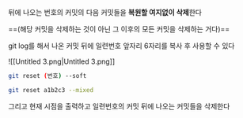 뒤에 나오는 번호의 커밋의 다음 커밋들을 **복원할 여지없이 삭제**한다

==(해당 커밋을 삭제하는 것이 아닌 그 이후의 모든 커밋을 삭제하는 거다)==

git log를 해서 나온 커밋 뒤에 일련번호 앞자리 6자리를 복사 후 사용할 수 있다

![[Untitled 3.png|Untitled 3.png]]

```Bash
git reset (번호) --soft
```

```Bash
git reset a1b2c3 --mixed
```

그리고 현재 시점을 출력하고 일련번호의 커밋 뒤에 나오는 커밋들을 삭제한다